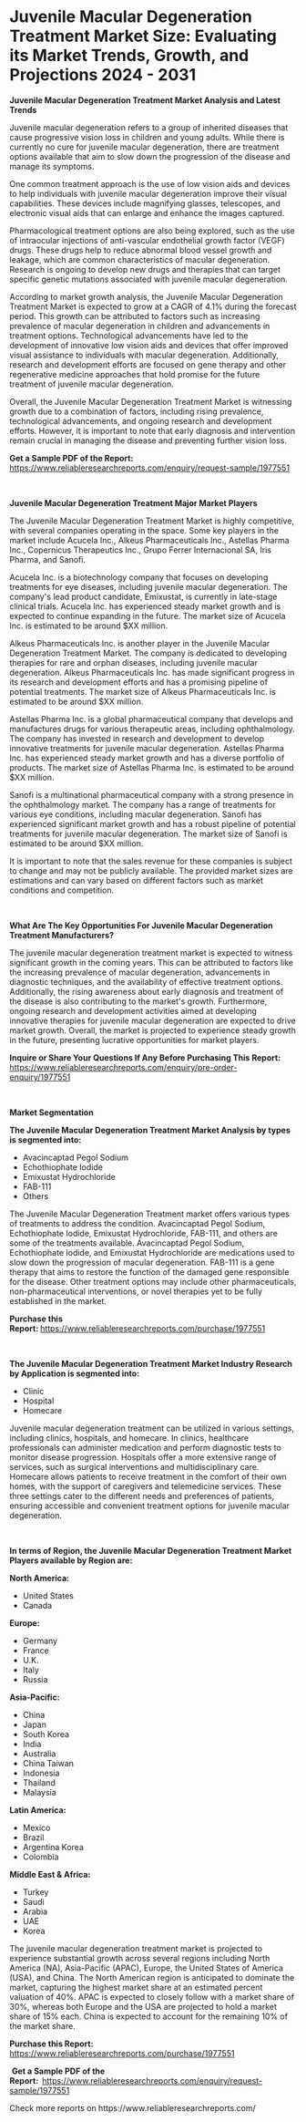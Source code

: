 <p><h1>Juvenile Macular Degeneration Treatment Market Size: Evaluating its Market Trends, Growth, and Projections 2024 - 2031</h1></p><p><strong>Juvenile Macular Degeneration Treatment Market Analysis and Latest Trends</strong></p>
<p><p>Juvenile macular degeneration refers to a group of inherited diseases that cause progressive vision loss in children and young adults. While there is currently no cure for juvenile macular degeneration, there are treatment options available that aim to slow down the progression of the disease and manage its symptoms.</p><p>One common treatment approach is the use of low vision aids and devices to help individuals with juvenile macular degeneration improve their visual capabilities. These devices include magnifying glasses, telescopes, and electronic visual aids that can enlarge and enhance the images captured.</p><p>Pharmacological treatment options are also being explored, such as the use of intraocular injections of anti-vascular endothelial growth factor (VEGF) drugs. These drugs help to reduce abnormal blood vessel growth and leakage, which are common characteristics of macular degeneration. Research is ongoing to develop new drugs and therapies that can target specific genetic mutations associated with juvenile macular degeneration.</p><p>According to market growth analysis, the Juvenile Macular Degeneration Treatment Market is expected to grow at a CAGR of 4.1% during the forecast period. This growth can be attributed to factors such as increasing prevalence of macular degeneration in children and advancements in treatment options. Technological advancements have led to the development of innovative low vision aids and devices that offer improved visual assistance to individuals with macular degeneration. Additionally, research and development efforts are focused on gene therapy and other regenerative medicine approaches that hold promise for the future treatment of juvenile macular degeneration.</p><p>Overall, the Juvenile Macular Degeneration Treatment Market is witnessing growth due to a combination of factors, including rising prevalence, technological advancements, and ongoing research and development efforts. However, it is important to note that early diagnosis and intervention remain crucial in managing the disease and preventing further vision loss.</p></p>
<p><strong>Get a Sample PDF of the Report:&nbsp;</strong> <a href="https://www.reliableresearchreports.com/enquiry/request-sample/1977551">https://www.reliableresearchreports.com/enquiry/request-sample/1977551</a></p>
<p>&nbsp;</p>
<p><strong>Juvenile Macular Degeneration Treatment Major Market Players</strong></p>
<p><p>The Juvenile Macular Degeneration Treatment Market is highly competitive, with several companies operating in the space. Some key players in the market include Acucela Inc., Alkeus Pharmaceuticals Inc., Astellas Pharma Inc., Copernicus Therapeutics Inc., Grupo Ferrer Internacional SA, Iris Pharma, and Sanofi.</p><p>Acucela Inc. is a biotechnology company that focuses on developing treatments for eye diseases, including juvenile macular degeneration. The company's lead product candidate, Emixustat, is currently in late-stage clinical trials. Acucela Inc. has experienced steady market growth and is expected to continue expanding in the future. The market size of Acucela Inc. is estimated to be around $XX million.</p><p>Alkeus Pharmaceuticals Inc. is another player in the Juvenile Macular Degeneration Treatment Market. The company is dedicated to developing therapies for rare and orphan diseases, including juvenile macular degeneration. Alkeus Pharmaceuticals Inc. has made significant progress in its research and development efforts and has a promising pipeline of potential treatments. The market size of Alkeus Pharmaceuticals Inc. is estimated to be around $XX million.</p><p>Astellas Pharma Inc. is a global pharmaceutical company that develops and manufactures drugs for various therapeutic areas, including ophthalmology. The company has invested in research and development to develop innovative treatments for juvenile macular degeneration. Astellas Pharma Inc. has experienced steady market growth and has a diverse portfolio of products. The market size of Astellas Pharma Inc. is estimated to be around $XX million.</p><p>Sanofi is a multinational pharmaceutical company with a strong presence in the ophthalmology market. The company has a range of treatments for various eye conditions, including macular degeneration. Sanofi has experienced significant market growth and has a robust pipeline of potential treatments for juvenile macular degeneration. The market size of Sanofi is estimated to be around $XX million.</p><p>It is important to note that the sales revenue for these companies is subject to change and may not be publicly available. The provided market sizes are estimations and can vary based on different factors such as market conditions and competition.</p></p>
<p>&nbsp;</p>
<p><strong>What Are The Key Opportunities For Juvenile Macular Degeneration Treatment Manufacturers?</strong></p>
<p><p>The juvenile macular degeneration treatment market is expected to witness significant growth in the coming years. This can be attributed to factors like the increasing prevalence of macular degeneration, advancements in diagnostic techniques, and the availability of effective treatment options. Additionally, the rising awareness about early diagnosis and treatment of the disease is also contributing to the market's growth. Furthermore, ongoing research and development activities aimed at developing innovative therapies for juvenile macular degeneration are expected to drive market growth. Overall, the market is projected to experience steady growth in the future, presenting lucrative opportunities for market players.</p></p>
<p><strong>Inquire or Share Your Questions If Any Before Purchasing This Report:</strong> <a href="https://www.reliableresearchreports.com/enquiry/pre-order-enquiry/1977551">https://www.reliableresearchreports.com/enquiry/pre-order-enquiry/1977551</a></p>
<p>&nbsp;</p>
<p><strong>Market Segmentation</strong></p>
<p><strong>The Juvenile Macular Degeneration Treatment Market Analysis by types is segmented into:</strong></p>
<p><ul><li>Avacincaptad Pegol Sodium</li><li>Echothiophate Iodide</li><li>Emixustat Hydrochloride</li><li>FAB-111</li><li>Others</li></ul></p>
<p><p>The Juvenile Macular Degeneration Treatment market offers various types of treatments to address the condition. Avacincaptad Pegol Sodium, Echothiophate Iodide, Emixustat Hydrochloride, FAB-111, and others are some of the treatments available. Avacincaptad Pegol Sodium, Echothiophate Iodide, and Emixustat Hydrochloride are medications used to slow down the progression of macular degeneration. FAB-111 is a gene therapy that aims to restore the function of the damaged gene responsible for the disease. Other treatment options may include other pharmaceuticals, non-pharmaceutical interventions, or novel therapies yet to be fully established in the market.</p></p>
<p><strong>Purchase this Report:&nbsp;</strong><a href="https://www.reliableresearchreports.com/purchase/1977551">https://www.reliableresearchreports.com/purchase/1977551</a></p>
<p>&nbsp;</p>
<p><strong>The Juvenile Macular Degeneration Treatment Market Industry Research by Application is segmented into:</strong></p>
<p><ul><li>Clinic</li><li>Hospital</li><li>Homecare</li></ul></p>
<p><p>Juvenile macular degeneration treatment can be utilized in various settings, including clinics, hospitals, and homecare. In clinics, healthcare professionals can administer medication and perform diagnostic tests to monitor disease progression. Hospitals offer a more extensive range of services, such as surgical interventions and multidisciplinary care. Homecare allows patients to receive treatment in the comfort of their own homes, with the support of caregivers and telemedicine services. These three settings cater to the different needs and preferences of patients, ensuring accessible and convenient treatment options for juvenile macular degeneration.</p></p>
<p>&nbsp;</p>
<p><strong>In terms of Region, the Juvenile Macular Degeneration Treatment Market Players available by Region are:</strong></p>
<p>
    <p> <strong> North America: </strong>
        <ul>
            <li>United States</li>
            <li>Canada</li>
        </ul>
        </p> 
    <p> <strong> Europe: </strong>
        <ul>
            <li>Germany</li>
            <li>France</li>
            <li>U.K.</li>
            <li>Italy</li>
            <li>Russia</li>
        </ul>
        </p> 
    <p> <strong> Asia-Pacific: </strong>
        <ul>
            <li>China</li>
            <li>Japan</li>
            <li>South Korea</li>
            <li>India</li>
            <li>Australia</li>
            <li>China Taiwan</li>
            <li>Indonesia</li>
            <li>Thailand</li>
            <li>Malaysia</li>
        </ul>
        </p> 
    <p> <strong> Latin America: </strong>
        <ul>
            <li>Mexico</li>
            <li>Brazil</li>
            <li>Argentina Korea</li>
            <li>Colombia</li>
        </ul>
        </p> 
    <p> <strong> Middle East & Africa: </strong>
        <ul>
            <li>Turkey</li>
            <li>Saudi</li>
            <li>Arabia</li>
            <li>UAE</li>
            <li>Korea</li>
        </ul>
    </p>
    </p>
<p><p>The juvenile macular degeneration treatment market is projected to experience substantial growth across several regions including North America (NA), Asia-Pacific (APAC), Europe, the United States of America (USA), and China. The North American region is anticipated to dominate the market, capturing the highest market share at an estimated percent valuation of 40%. APAC is expected to closely follow with a market share of 30%, whereas both Europe and the USA are projected to hold a market share of 15% each. China is expected to account for the remaining 10% of the market share.</p></p>
<p><strong>Purchase this Report: </strong><a href="https://www.reliableresearchreports.com/purchase/1977551">https://www.reliableresearchreports.com/purchase/1977551</a></p>
<p>&nbsp;<strong>Get a Sample PDF of the Report:&nbsp;&nbsp;</strong><a href="https://www.reliableresearchreports.com/enquiry/request-sample/1977551">https://www.reliableresearchreports.com/enquiry/request-sample/1977551</a></p>
<p><strong></strong></p>
<p>Check more reports on https://www.reliableresearchreports.com/</p>